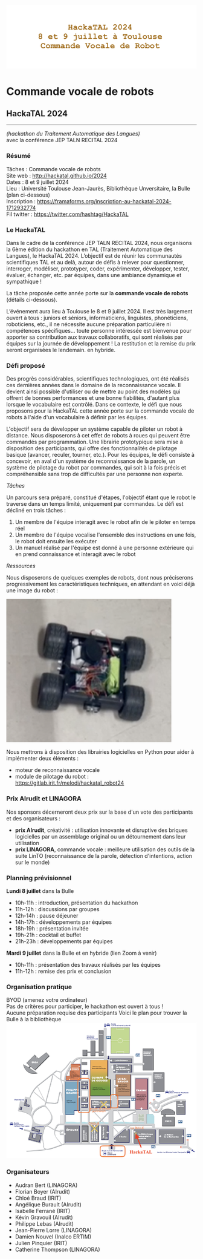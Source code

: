 ![HackaTAL 2024](https://raw.githubusercontent.com/HackaTAL/2024/gh-pages/HackaTAL_2024.png)

# Commande vocale de robots

## HackaTAL 2024
---------------
*(hackathon du Traitement Automatique des Langues)*  
avec la conférence JEP TALN RECITAL 2024

### Résumé

Tâches : Commande vocale de robots  
Site web : http://hackatal.github.io/2024  
Dates : 8 et 9 juillet 2024  
Lieu : Université Toulouse Jean-Jaurès, Bibliothèque Unversitaire, la Bulle (plan ci-dessous)  
Inscription : https://framaforms.org/inscription-au-hackatal-2024-1712932774  
Fil twitter : https://twitter.com/hashtag/HackaTAL  

### Le HackaTAL

Dans le cadre de la conférence JEP TALN RECITAL 2024, nous organisons la 6ème édition du hackathon en TAL (Traitement Automatique des Langues), le HackaTAL 2024. L’objectif est de réunir les communautés scientifiques TAL et au delà, autour de défis à relever pour questionner, interroger, modéliser, prototyper, coder, expérimenter, développer, tester, évaluer, échanger, etc. par équipes, dans une ambiance dynamique et sympathique !

La tâche proposée cette année porte sur la **commande vocale de robots** (détails ci-dessous).

L’événement aura lieu à Toulouse le 8 et 9 juillet 2024. Il est très largement ouvert à tous : juniors et séniors, informaticiens, linguistes, phonéticiens, roboticiens, etc., il ne nécessite aucune préparation particulière ni compétences spécifiques... toute personne intéressée est bienvenue  pour apporter sa contribution aux travaux collaboratifs, qui sont réalisés par équipes sur la journée de développement ! La restitution et la remise du prix seront organisées le lendemain. en hybride.

### Défi proposé

Des progrès considérables, scientifiques technologiques, ont été réalisés ces dernières années dans le domaine de la reconnaissance vocale. Il devient ainsi possible d'utiliser ou de mettre au point des modèles qui offrent de bonnes performances et une bonne fiabilités, d'autant plus lorsque le vocabulaire est contrôlé. Dans ce contexte, le défi que nous proposons pour la HackaTAL cette année porte sur la commande vocale de robots à l'aide d'un vocabulaire à définir par les équipes.

L'objectif sera de développer un système capable de piloter un robot à distance. Nous disposerons à cet effet de robots à roues qui peuvent être commandés par programmation. Une librairie prototypique sera mise à disposition des participants, qui offre des fonctionnalités de pilotage basique (avancer, reculer, tourner, etc.). Pour les équipes, le défi consiste à concevoir, en aval d'un système de reconnaissance de la parole, un système de pilotage du robot par commandes, qui soit à la fois précis et compréhensible sans trop de difficultés par une personne non experte.

*Tâches*

Un parcours sera préparé, constitué d'étapes, l'objectif étant que le robot le traverse dans un temps limité, uniquement par commandes. Le défi est décliné en trois tâches :

1. Un membre de l'équipe interagit avec le robot afin de le piloter en temps réel
1. Un membre de l'équipe vocalise l'ensemble des instructions en une fois, le robot doit ensuite les exécuter
1. Un manuel réalisé par l'équipe est donné à une personne extérieure qui en prend connaissance et interagit avec le robot

*Ressources*

Nous disposerons de quelques exemples de robots, dont nous préciserons progressivement les caractéristiques techniques, en attendant en voici déjà une image du robot :

![Image du robot](https://raw.githubusercontent.com/HackaTAL/2024/gh-pages/robot.png)

Nous mettrons à disposition des librairies logicielles en Python pour aider à implémenter deux éléments :

- moteur de reconnaissance vocale
- module de pilotage du robot : https://gitlab.irit.fr/melodi/hackatal_robot24

### Prix AIrudit et LINAGORA

Nos sponsors décerneront deux prix sur la base d'un vote des participants et des organisateurs :

- **prix AIrudit**, créativité : utilisation innovante et disruptive des briques logicielles par un assemblage original ou un détournement dans leur utilisation
- **prix LINAGORA**, commande vocale : meilleure utilisation des outils de la suite LinTO (reconnaissance de la parole, détection d'intentions, action sur le monde)

### Planning prévisionnel

**Lundi 8 juillet** dans la Bulle

- 10h-11h : introduction, présentation du hackathon
- 11h-12h : discussions par groupes
- 12h-14h : pause déjeuner
- 14h-17h : développements par équipes
- 18h-19h : présentation invitée
- 19h-21h : cocktail et buffet
- 21h-23h : développements par équipes

**Mardi 9 juillet** dans la Bulle et en hybride (lien Zoom à venir)

- 10h-11h : présentation des travaux réalisés par les équipes
- 11h-12h : remise des prix et conclusion

### Organisation pratique

BYOD (amenez votre ordinateur)  
Pas de critères pour participer, le hackathon est ouvert à tous !  
Aucune préparation requise des participants 
Voici le plan pour trouver la Bulle  à la bibliothèque  
![Plan du Mirail](https://raw.githubusercontent.com/HackaTAL/2024/gh-pages/Plan_Mirail.png)

### Organisateurs

- Audran Bert (LINAGORA)
- Florian Boyer (AIrudit)
- Chloé Braud (IRIT)
- Angélique Burault (AIrudit)
- Isabelle Ferrané (IRIT)
- Kévin Gravouil (AIrudit)
- Philippe Lebas (AIrudit)
- Jean-Pierre Lorre (LINAGORA)
- Damien Nouvel (Inalco ERTIM)
- Julien Pinquier (IRIT)
- Catherine Thompson (LINAGORA)
